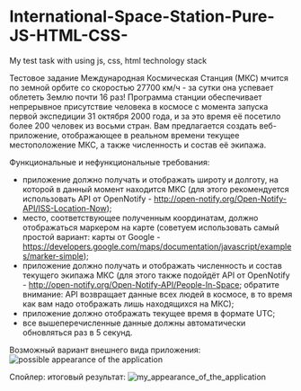 # International-Space-Station-Pure-JS-HTML-CSS-
My test task with using js, css, html technology stack

Тестовое задание
Международная Космическая Станция (МКС) мчится по земной орбите со скоростью 27700 км/ч - за сутки она успевает облететь Землю почти 16 раз! Программа станции обеспечивает непрерывное присутствие человека в космосе с момента запуска первой экспедиции 31 октября 2000 года, и за это время её посетило более 200 человек из восьми стран. 
Вам предлагается создать веб-приложение, отображающее в реальном времени текущее местоположение МКС, а также численность и состав её экипажа.

Функциональные и нефункциональные требования:
-	приложение должно получать и отображать широту и долготу, на которой в данный момент находится МКС (для этого рекомендуется использовать API от OpenNotify - http://open-notify.org/Open-Notify-API/ISS-Location-Now);
-	место, соответствующее полученным координатам, должно отображаться маркером на карте (советуем использовать самый простой вариант: карты от Google - https://developers.google.com/maps/documentation/javascript/examples/marker-simple);
-	приложение должно получать и отображать численность и состав текущего экипажа МКС (для этого также подойдёт API от OpenNotify - http://open-notify.org/Open-Notify-API/People-In-Space; обратите внимание: API возвращает данные всех людей в космосе, в то время как вам надо отображать лишь находящихся на МКС);
-	приложение должно отображать текущее время в формате UTC;
-	все вышеперечисленные данные должны автоматически обновляться раз в 5 секунд.

Возможный вариант внешнего вида приложения:
 ![possible appearance of the application](https://cdn.discordapp.com/attachments/427239379459637259/683992198316032012/iis_test_task_web_page.jpg)
 
 Спойлер: итоговый результат:
 ![my_appearance_of_the_application](https://cdn.discordapp.com/attachments/427239379459637259/683992815046623232/iis_test_task_web_page_myversion.jpg)
